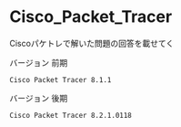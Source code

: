 # Cisco_Packet_Tracer
Ciscoパケトレで解いた問題の回答を載せてく

バージョン 前期
```
Cisco Packet Tracer 8.1.1
```
バージョン 後期
```
Cisco Packet Tracer 8.2.1.0118
```

